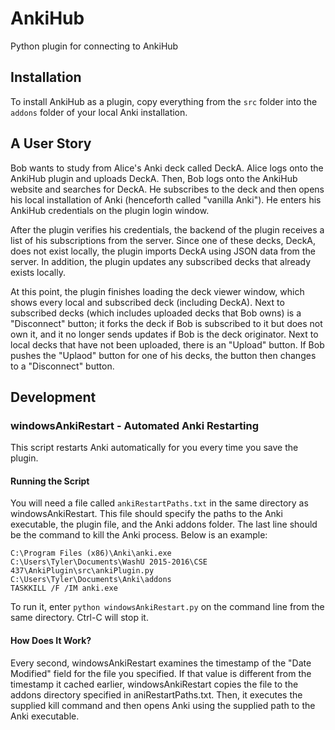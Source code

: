 # AnkiHub
Python plugin for connecting to AnkiHub

## Installation
To install AnkiHub as a plugin, copy everything from the `src` folder into
the `addons` folder of your local Anki installation.

## A User Story
Bob wants to study from Alice's Anki deck called DeckA. Alice logs onto the AnkiHub plugin
and uploads DeckA. Then, Bob logs onto the AnkiHub website and searches for DeckA. He
subscribes to the deck and then opens his local installation of Anki (henceforth called
"vanilla Anki"). He enters his AnkiHub credentials on the plugin login window.

After the plugin verifies his credentials, the backend of the plugin receives a list of his
subscriptions from the server. Since one of these decks, DeckA, does not exist locally,
the plugin imports DeckA using JSON data from the server. In addition, the plugin updates
any subscribed decks that already exists locally.

At this point, the plugin finishes loading the deck viewer window, which shows every local
and subscribed deck (including DeckA). Next to subscribed decks (which includes uploaded
decks that Bob owns) is a "Disconnect" button; it forks the deck if Bob is subscribed to it
but does not own it, and it no longer sends updates if Bob is the deck originator.
Next to local decks that have not been uploaded, there is an "Upload" button. If Bob pushes
the "Uplaod" button for one of his decks, the button then changes to a "Disconnect" button.

## Development
### windowsAnkiRestart - Automated Anki Restarting
This script restarts Anki automatically for you every time you save the plugin.

#### Running the Script
You will need a file called `ankiRestartPaths.txt` in the same directory as
windowsAnkiRestart. This file should specify the paths to the Anki executable,
the plugin file, and the Anki addons folder. The last line should be the
command to kill the Anki process. Below is an example:

```
C:\Program Files (x86)\Anki\anki.exe
C:\Users\Tyler\Documents\WashU 2015-2016\CSE 437\AnkiPlugin\src\ankiPlugin.py
C:\Users\Tyler\Documents\Anki\addons
TASKKILL /F /IM anki.exe
```

To run it, enter `python windowsAnkiRestart.py` on the command line from the same directory.
Ctrl-C will stop it.

#### How Does It Work?
Every second, windowsAnkiRestart examines the timestamp of the "Date Modified" field for
the file you specified. If that value is different from the timestamp it cached earlier,
windowsAnkiRestart copies the file to the addons directory specified in aniRestartPaths.txt.
Then, it executes the supplied kill command and then opens Anki using the supplied path
to the Anki executable.
